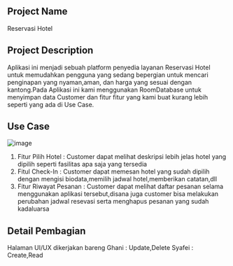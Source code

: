 ## Project Name
Reservasi Hotel

## Project Description
Aplikasi ini menjadi sebuah platform penyedia layanan Reservasi Hotel untuk memudahkan pengguna yang sedang bepergian untuk mencari penginapan yang nyaman,aman, dan harga yang sesuai dengan kantong.Pada Aplikasi ini kami menggunakan RoomDatabase 
untuk menyimpan data Customer dan fitur fitur yang kami buat kurang lebih seperti yang ada di Use Case.

## Use Case
![image](https://github.com/Amadd11/ProjectAkhir_PAM/assets/114916250/d31ee728-23f2-4753-a68a-264408103afd)

1. Fitur Pilih Hotel : Customer dapat melihat deskripsi lebih jelas hotel yang dipilih seperti fasilitas apa saja yang tersedia
2. Fitul Check-In : Customer dapat memesan hotel yang sudah dipilih dengan mengisi biodata,memilih jadwal hotel,memberikan catatan,dll
3. Fitur Riwayat Pesanan : Customer dapat melihat daftar pesanan selama menggunakan aplikasi tersebut,disana juga customer bisa melakukan perubahan jadwal resevasi serta menghapus pesanan yang sudah kadaluarsa

## Detail Pembagian
Halaman UI/UX dikerjakan bareng
Ghani : Update,Delete
Syafei : Create,Read
